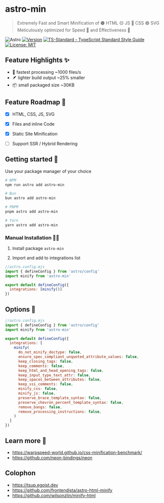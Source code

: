 # astro-min

> Extremely Fast and Smart Minification of 🟠 HTML 🟡 JS 🔵 CSS 🟣 SVG  
> Meticulously optimized for Speed 🥇 and Effectiveness 🏅

![Astro](https://img.shields.io/badge/astro-%238d46e7.svg?style=flat-square&logo=astro&logoColor=white)
[![Version](https://img.shields.io/npm/v/astro-min?style=flat-square)](https://www.npmjs.com/package/astro-min)
[![TS-Standard - TypeScript Standard Style Guide][codestyle-src]][codestyle-href]
 [![License: MIT][license-src]][license-href]

## Feature Highlights ✨

- 👟 fastest processing ~1000 files/s
- 🪶 lighter build output ~25% smaller
- 📦 small packaged size ~30KB

## Feature Roadmap 🌱

- [x] HTML, CSS, JS, SVG
- [x] Files and inline Code
- [x] Static Site Minification

- [ ] Support SSR / Hybrid Rendering

## Getting started 🎯

Use your package manager of your choice

```sh
# NPM
npm run astro add astro-min

# Bun
bun astro add astro-min

# PNPM
pnpm astro add astro-min

# Yarn
yarn astro add astro-min
```

### Manual Installation 🧑‍💻

1. Install package `astro-min`

2. Import and add to integrations list

```js
//astro.config.mjs
import { defineConfig } from 'astro/config'
import minify from 'astro-min'

export default defineConfig({
  integrations: [minify()]
})
```

## Options 🔧

```js
//astro.config.mjs
import { defineConfig } from 'astro/config'
import minify from 'astro-min'

export default defineConfig({
  integrations: [
    minify(
      do_not_minify_doctype: false,
      ensure_spec_compliant_unquoted_attribute_values: false,
      keep_closing_tags: false,
      keep_comments: false,
      keep_html_and_head_opening_tags: false,
      keep_input_type_text_attr: false,
      keep_spaces_between_attributes: false,
      keep_ssi_comments: false,
      minify_css: false,
      minify_js: false,
      preserve_brace_template_syntax: false,
      preserve_chevron_percent_template_syntax: false,
      remove_bangs: false,
      remove_processing_instructions: false,
    )
  ]
})
```

## Learn more 🔖

- <https://warpspeed-world.github.io/css-minification-benchmark/>
- <https://github.com/neon-bindings/neon>

## Colophon

- <https://tsup.egoist.dev>
- <https://github.com/frontendista/astro-html-minify>
- <https://github.com/wilsonzlin/minify-html>

[codestyle-src]: https://flat.badgen.net/badge/code%20style/ts-standard/blue?icon=typescript
[codestyle-href]: https://github.com/standard/ts-standard
[license-src]: https://flat.badgen.net/github/license/amio/badgen
[license-href]: https://opensource.org/license/isc-license-txt/

